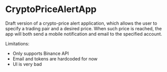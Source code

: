# CryptoPriceAlertApp
Draft version of a crypto-price alert application, which allows the user to specify a trading pair and a desired price. When such price is reached, the app will both send a mobile notification and email to the specified account. 

Limitations:
- Only supports Binance API
- Email and tokens are hardcoded for now
- UI is very bad
